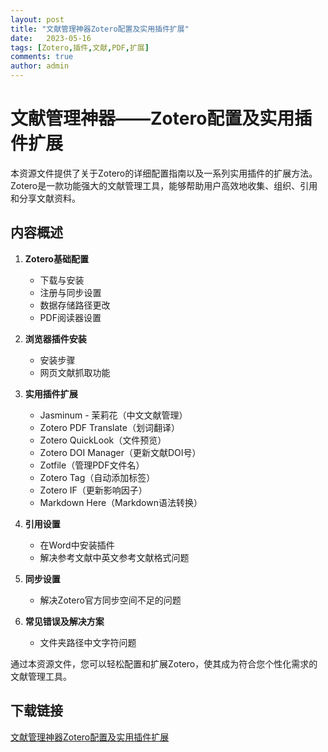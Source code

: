 ```yaml
---
layout: post
title: "文献管理神器Zotero配置及实用插件扩展"
date:   2023-05-16
tags: [Zotero,插件,文献,PDF,扩展]
comments: true
author: admin
---
```

# 文献管理神器——Zotero配置及实用插件扩展

本资源文件提供了关于Zotero的详细配置指南以及一系列实用插件的扩展方法。Zotero是一款功能强大的文献管理工具，能够帮助用户高效地收集、组织、引用和分享文献资料。

## 内容概述

1. **Zotero基础配置**
   - 下载与安装
   - 注册与同步设置
   - 数据存储路径更改
   - PDF阅读器设置

2. **浏览器插件安装**
   - 安装步骤
   - 网页文献抓取功能

3. **实用插件扩展**
   - Jasminum - 茉莉花（中文文献管理）
   - Zotero PDF Translate（划词翻译）
   - Zotero QuickLook（文件预览）
   - Zotero DOI Manager（更新文献DOI号）
   - Zotfile（管理PDF文件名）
   - Zotero Tag（自动添加标签）
   - Zotero IF（更新影响因子）
   - Markdown Here（Markdown语法转换）

4. **引用设置**
   - 在Word中安装插件
   - 解决参考文献中英文参考文献格式问题

5. **同步设置**
   - 解决Zotero官方同步空间不足的问题

6. **常见错误及解决方案**
   - 文件夹路径中文字符问题

通过本资源文件，您可以轻松配置和扩展Zotero，使其成为符合您个性化需求的文献管理工具。

## 下载链接

[文献管理神器Zotero配置及实用插件扩展](https://pan.quark.cn/s/24f3a9cd61bb)